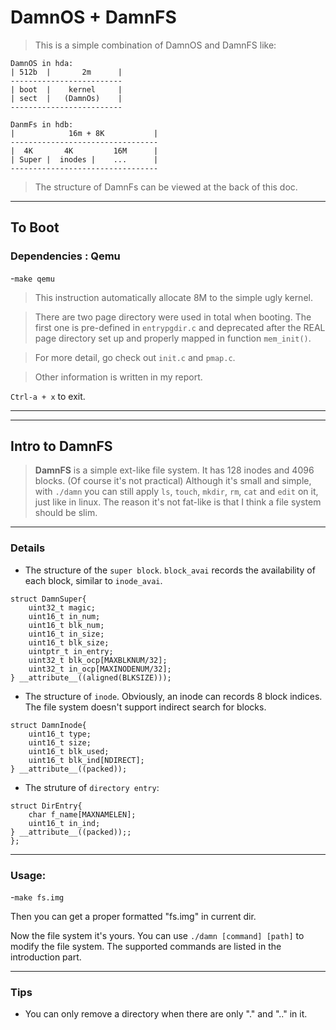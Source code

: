 # DamnOS + DamnFS

>This is a simple combination of DamnOS and DamnFS  like:

```
DamnOS in hda:
| 512b  |       2m      |
-------------------------
| boot  |    kernel     |
| sect  |   (DamnOs)    |
-------------------------

DanmFs in hdb:
|            16m + 8K           |
---------------------------------
|  4K       4K         16M      |
| Super |  inodes |    ...      |
---------------------------------
```
>The structure of DamnFs can be viewed at the back of this doc.

***

## To Boot
### Dependencies : Qemu

-`make qemu`

> This instruction automatically allocate 8M to the simple ugly kernel.

> There are two page directory were used in total when booting. The first one is pre-defined in  `entrypgdir.c` and deprecated after the REAL page directory set up and properly mapped in function `mem_init()`.

> For more detail, go check out `init.c` and `pmap.c`.

> Other information is written in my report.

`Ctrl-a + x` to exit.




***
***

## Intro to DamnFS

> **DamnFS** is a simple ext-like file system. It has 128 inodes and 4096 blocks. (Of course it's not practical) Although it's small and simple, with `./damn` you can still apply `ls`, `touch`, `mkdir`, `rm`, `cat` and `edit` on it, just like in linux. The reason it's not fat-like is that I think a file system should be slim.

***

### Details
- The structure of the `super block`. `block_avai` records the availability of each block, similar to `inode_avai`.  
```
struct DamnSuper{
	uint32_t magic;
	uint16_t in_num;
	uint16_t blk_num;
	uint16_t in_size;
	uint16_t blk_size;
	uintptr_t in_entry;
	uint32_t blk_ocp[MAXBLKNUM/32];
	uint32_t in_ocp[MAXINODENUM/32];
} __attribute__((aligned(BLKSIZE)));
```


* The structure of `inode`. Obviously, an inode can records 8 block indices. The file system doesn't support indirect search for blocks.
```
struct DamnInode{
	uint16_t type;
	uint16_t size;
	uint16_t blk_used;
	uint16_t blk_ind[NDIRECT];
} __attribute__((packed));
```

* The struture of `directory entry`:
```
struct DirEntry{
	char f_name[MAXNAMELEN];
	uint16_t in_ind;
} __attribute__((packed));;
};
```


***

### Usage:


-`make fs.img`

Then you can get a proper formatted "fs.img" in current dir.

Now the file system it's yours. You can use `./damn [command] [path]`  to modify the file system. The supported commands are listed in the introduction part.

***

### Tips

- You can only remove a directory when there are only "." and ".." in it.
